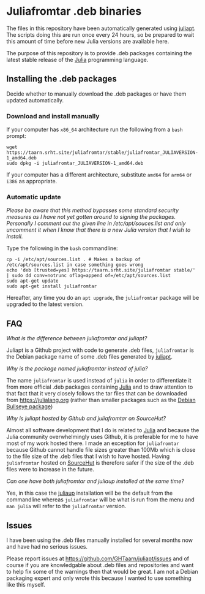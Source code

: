 # Juliafromtar .deb binaries

The files in this repository have been automatically generated using
[juliapt](https://github.com/GHTaarn/juliapt). The scripts doing this are run
once every 24 hours, so be prepared to wait this amount of time before new
Julia versions are available here.

The purpose of this repository is to provide .deb packages containing
the latest stable release of the [Julia](https://julialang.org)
programming language.

## Installing the .deb packages

Decide whether to manually download the .deb packages or have them updated
automatically.

### Download and install manually

If your computer has `x86_64` architecture run the following from a `bash` prompt:

```
wget https://taarn.srht.site/juliafromtar/stable/juliafromtar_JULIAVERSION-1_amd64.deb
sudo dpkg -i juliafromtar_JULIAVERSION-1_amd64.deb
```

If your computer has a different architecture, substitute `amd64` for
`arm64` or `i386` as appropriate.

### Automatic update

*Please be aware that this method bypasses some standard security measures as
I have not yet gotten around to signing the packages. Personally I comment out
the given line in /etc/apt/souces.list and only uncomment it when I know that
there is a new Julia version that I wish to install.*

Type the following in the `bash` commandline:

```
cp -i /etc/apt/sources.list . # Makes a backup of /etc/apt/sources.list in case something goes wrong
echo 'deb [trusted=yes] https://taarn.srht.site/juliafromtar stable/' | sudo dd conv=notrunc oflag=append of=/etc/apt/sources.list
sudo apt-get update
sudo apt-get install juliafromtar
```

Hereafter, any time you do an `apt upgrade`, the `juliafromtar` package
will be upgraded to the latest version.

## FAQ

*What is the difference between juliafromtar and juliapt?*

Juliapt is a Github project with code to generate .deb files,
`juliafromtar` is the Debian package name of some .deb files generated by
[juliapt](https://github.com/GHTaarn/juliapt).

*Why is the package named juliafromtar instead of julia?*

The name `juliafromtar` is used instead of `julia` in order to differentiate
it from more official .deb packages containing [Julia](https://julialang.org)
and to draw attention to that fact that it very closely follows the tar files
that can be downloaded from https://julialang.org (rather than smaller packages
such as the
[Debian Bullseye package](https://packages.debian.org/bullseye/julia))

*Why is juliapt hosted by Github and juliafromtar on SourceHut?*

Almost all software development that I do is related to
[Julia](https://julialang.org) and because the Julia community overwhelmingly
uses Github, it is preferable for me to have most of my work hosted there.
I made an exception for `juliafromtar` because Github cannot handle file sizes
greater than 100Mb which is close to the file size of the .deb files that I
wish to have hosted. Having `juliafromtar` hosted on
[SourceHut](https://sourcehut.org) is therefore safer if the size of the .deb
files were to increase in the future.

*Can one have both juliafromtar and juliaup installed at the same time?*

Yes, in this case the [juliaup](https://github.com/JuliaLang/juliaup)
installation will be the default from the commandline whereas `juliafromtar`
will be what is run from the menu and `man julia` will refer to the
`juliafromtar` version.

## Issues

I have been using the .deb files manually installed for
several months now and have had no serious issues.

Please report issues at https://github.com/GHTaarn/juliapt/issues and of course if you are
knowledgable about .deb files and repositories and want to help fix some of
the warnings then that would be great. I am not a Debian packaging expert
and only wrote this because I wanted to use something like this myself.

